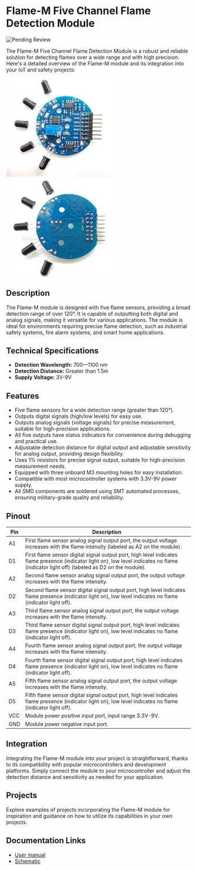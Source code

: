 # Flame-M Five Channel Flame Detection Module
![Pending Review](https://img.shields.io/badge/documentation-Pending_Review-orange)

The Flame-M Five Channel Flame Detection Module is a robust and reliable solution for detecting flames over a wide range and with high precision. Here's a detailed overview of the Flame-M module and its integration into your IoT and safety projects:

[<img src="pictures/Flame-M-front.jpg" width="300" alt="Front"/>](pictures/Flame-M-front.jpg)
[<img src="pictures/Flame-M-back.jpg" width="300" alt="Back"/>](pictures/Flame-M-back.jpg)

## Description
The Flame-M module is designed with five flame sensors, providing a broad detection range of over 120°. It is capable of outputting both digital and analog signals, making it versatile for various applications. The module is ideal for environments requiring precise flame detection, such as industrial safety systems, fire alarm systems, and smart home applications.

## Technical Specifications
- **Detection Wavelength:** 700—1100 nm
- **Detection Distance:** Greater than 1.5m
- **Supply Voltage:** 3V-9V

## Features
- Five flame sensors for a wide detection range (greater than 120°).
- Outputs digital signals (high/low levels) for easy use.
- Outputs analog signals (voltage signals) for precise measurement, suitable for high-precision applications.
- All five outputs have status indicators for convenience during debugging and practical use.
- Adjustable detection distance for digital output and adjustable sensitivity for analog output, providing design flexibility.
- Uses 1% resistors for precise signal output, suitable for high-precision measurement needs.
- Equipped with three onboard M3 mounting holes for easy installation.
- Compatible with most microcontroller systems with 3.3V-9V power supply.
- All SMD components are soldered using SMT automated processes, ensuring military-grade quality and reliability.

## Pinout

| Pin | Description                                                                                                                                                                                |
|-----|--------------------------------------------------------------------------------------------------------------------------------------------------------------------------------------------|
| A1  | First flame sensor analog signal output port, the output voltage increases with the flame intensity (labeled as A2 on the module).                                                         |
| D1  | First flame sensor digital signal output port, high level indicates flame presence (indicator light on), low level indicates no flame (indicator light off) (labeled as D2 on the module). |
| A2  | Second flame sensor analog signal output port, the output voltage increases with the flame intensity.                                                                                      |
| D2  | Second flame sensor digital signal output port, high level indicates flame presence (indicator light on), low level indicates no flame (indicator light off).                              |
| A3  | Third flame sensor analog signal output port, the output voltage increases with the flame intensity.                                                                                       |
| D3  | Third flame sensor digital signal output port, high level indicates flame presence (indicator light on), low level indicates no flame (indicator light off).                               |
| A4  | Fourth flame sensor analog signal output port, the output voltage increases with the flame intensity.                                                                                      |
| D4  | Fourth flame sensor digital signal output port, high level indicates flame presence (indicator light on), low level indicates no flame (indicator light off).                              |
| A5  | Fifth flame sensor analog signal output port, the output voltage increases with the flame intensity.                                                                                       |
| D5  | Fifth flame sensor digital signal output port, high level indicates flame presence (indicator light on), low level indicates no flame (indicator light off).                               |
| VCC | Module power positive input port, input range 3.3V-9V.                                                                                                                                     |
| GND | Module power negative input port.                                                                                                                                                          |

## Integration
Integrating the Flame-M module into your project is straightforward, thanks to its compatibility with popular microcontrollers and development platforms. Simply connect the module to your microcontroller and adjust the detection distance and sensitivity as needed for your application.

## Projects
Explore examples of projects incorporating the Flame-M module for inspiration and guidance on how to utilize its capabilities in your own projects.

## Documentation Links

- [User manual](pdf/Flame-D-User-Manual.pdf)
- [Schematic](pdf/Flame-D-Schematic.pdf)
